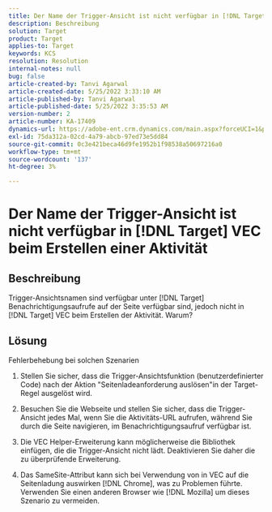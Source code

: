 ```yaml
---
title: Der Name der Trigger-Ansicht ist nicht verfügbar in [!DNL Target] VEC beim Erstellen einer Aktivität
description: Beschreibung
solution: Target
product: Target
applies-to: Target
keywords: KCS
resolution: Resolution
internal-notes: null
bug: false
article-created-by: Tanvi Agarwal
article-created-date: 5/25/2022 3:33:10 AM
article-published-by: Tanvi Agarwal
article-published-date: 5/25/2022 3:35:53 AM
version-number: 2
article-number: KA-17409
dynamics-url: https://adobe-ent.crm.dynamics.com/main.aspx?forceUCI=1&pagetype=entityrecord&etn=knowledgearticle&id=d992f462-dbdb-ec11-a7b6-0022480b05aa
exl-id: 75da312a-02cd-4a79-abcb-97ed73e5dd84
source-git-commit: 0c3e421beca46d9fe1952b1f98538a50697216a0
workflow-type: tm+mt
source-wordcount: '137'
ht-degree: 3%

---
```


# Der Name der Trigger-Ansicht ist nicht verfügbar in [!DNL Target] VEC beim Erstellen einer Aktivität

## Beschreibung


Trigger-Ansichtsnamen sind verfügbar unter [!DNL Target] Benachrichtigungsaufrufe auf der Seite verfügbar sind, jedoch nicht in [!DNL Target] VEC beim Erstellen der Aktivität. Warum?


## Lösung


Fehlerbehebung bei solchen Szenarien

1. Stellen Sie sicher, dass die Trigger-Ansichtsfunktion (benutzerdefinierter Code) nach der Aktion &quot;Seitenladeanforderung auslösen&quot;in der Target-Regel ausgelöst wird.

2. Besuchen Sie die Webseite und stellen Sie sicher, dass die Trigger-Ansicht jedes Mal, wenn Sie die Aktivitäts-URL aufrufen, während Sie durch die Seite navigieren, im Benachrichtigungsaufruf verfügbar ist.

3. Die VEC Helper-Erweiterung kann möglicherweise die Bibliothek einfügen, die die Trigger-Ansicht nicht lädt. Deaktivieren Sie daher die zu überprüfende Erweiterung.

4. Das SameSite-Attribut kann sich bei Verwendung von in VEC auf die Seitenladung auswirken [!DNL Chrome], was zu Problemen führte. Verwenden Sie einen anderen Browser wie [!DNL Mozilla] um dieses Szenario zu vermeiden.

